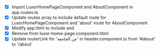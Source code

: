 - [x] Import LuxorHomePageComponent and AboutComponent in app.routes.ts
- [x] Update routes array to include default route for LuxorHomePageComponent and 'about' route for AboutComponent
- [x] Modify app.html to include <lib-header> and <router-outlet>
- [x] Remove <lib-header> from luxor-home-page.component.html
- [x] Update routerLink for 'عن الجامعة' in header.component.ts from '#about' to '/about'
